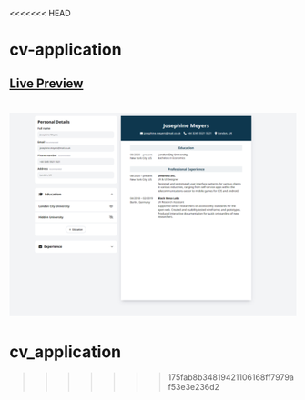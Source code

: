 <<<<<<< HEAD
# cv-application

## [Live Preview](https://sharkri.github.io/cv-application/)

![Resume Project Demo Picture](assets/resume.png)
=======
# cv_application
>>>>>>> 175fab8b34819421106168ff7979af53e3e236d2
